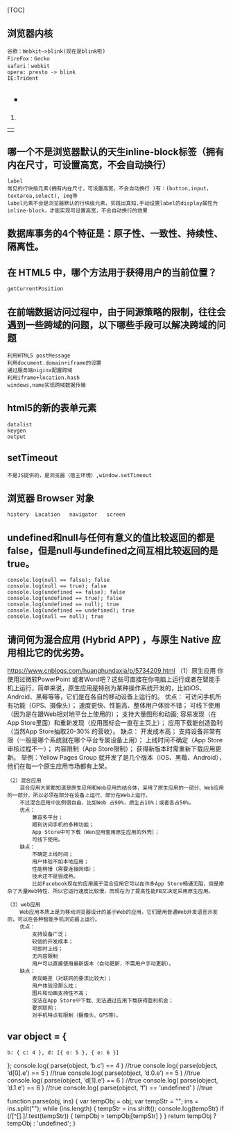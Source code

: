 [TOC]
## 浏览器内核
    谷歌：Webkit–>blink(现在是blink啦)
    FireFox：Gecko
    safari：webkit
    opera: presto -> blink
    IE:Trident


## <ul> <li> </li> </ul>
   <ol> <li> </li> </ol>
   <dl><dt></dt><dd></dd></dl>
   <table> <tr> <td></td> </tr> </table>


## 哪一个不是浏览器默认的天生inline-block标签（拥有内在尺寸，可设置高宽，不会自动换行）
    label
    常见的行块级元素(拥有内在尺寸，可设置高宽，不会自动换行 )有：(button,input，textarea,select), img等
    label元素不会是浏览器默认的行块级元素，实践出真知.手动设置label的display属性为inline-block，才能实现可设置高宽，不会自动换行的效果


## 数据库事务的4个特征是：原子性、一致性、持续性、隔离性。


## 在 HTML5 中，哪个方法用于获得用户的当前位置？
    getCurrentPosition


## 在前端数据访问过程中，由于同源策略的限制，往往会遇到一些跨域的问题，以下哪些手段可以解决跨域的问题
    利用HTML5 postMessage
    利用document.domain+iframe的设置
    通过服务端niginx配置跨域
    利用iframe+location.hash
    windows,name实现跨域数据传输


## html5的新的表单元素
    datalist
    keygen
    output


## setTimeout
    不是JS提供的，是浏览器（宿主环境）,window.setTimeout


## 浏览器 Browser 对象
    history  Location   navigator   screen


## undefined和null与任何有意义的值比较返回的都是false，但是null与undefined之间互相比较返回的是true。
    console.log(null == false); false
    console.log(null == true); false
    console.log(undefined == false); false
    console.log(undefined == true); false
    console.log(undefined == null); true
    console.log(undefined == undefined); true
    console.log(null == null); true


## 请问何为混合应用 (Hybrid APP) ，与原生 Native 应用相比它的优劣势。
https://www.cnblogs.com/huanghundaxia/p/5734209.html
    （1）原生应用
        你使用过微软PowerPoint 或者Word吧？这些可直接在你电脑上运行或者在智能手机上运行，简单来说，原生应用是特别为某种操作系统开发的，比如iOS、Android、黑莓等等，它们是在各自的移动设备上运行的。
        优点：
            可访问手机所有功能（GPS、摄像头）；
            速度更快、性能高、整体用户体验不错；
            可线下使用（因为是在跟Web相对地平台上使用的）；
            支持大量图形和动画; 容易发现（在App Store里面）和重新发现（应用图标会一直在主页上）；
            应用下载能创造盈利（当然App Store抽取20-30% 的营收）。
        缺点：
            开发成本高；
            支持设备非常有限（一般是哪个系统就在哪个平台专属设备上用）；
            上线时间不确定（App Store审核过程不一）；
            内容限制（App Store限制）；
            获得新版本时需重新下载应用更新。
            举例：Yellow Pages Group 就开发了是几个版本（iOS、黑莓、Android），他们在每一个原生应用市场都有上架。

    （2）混合应用
        混合应用大家都知道是原生应用和Web应用的结合体，采用了原生应用的一部分、Web应用的一部分，所以必须在部分在设备上运行、部分在Web上运行。
        不过混合应用中比例很自由，比如Web 占90%，原生占10%；或者各占50%。
        优点：
            兼容多平台；
            顺利访问手机的多种功能；
            App Store中可下载（Wen应用套用原生应用的外壳）；
            可线下使用。
        缺点：
            不确定上线时间；
            用户体验不如本地应用；
            性能稍慢（需要连接网络）；
            技术还不是很成熟。
            比如Facebook现在的应用属于混合应用它可以在许多App Store畅通无阻，但是掺杂了大量Web特性，所以它运行速度比较慢，而现在为了提高性能FB又决定采用原生应用。

    （3）web应用
        Web应用本质上是为移动浏览器设计的基于Web的应用，它们是用普通Web开发语言开发的，可以在各种智能手机浏览器上运行。
        优点：
            支持设备广泛；
            较低的开发成本；
            可即时上线；
            无内容限制
            用户可以直接使用最新版本（自动更新，不需用户手动更新）。
        缺点：
            表现略差（对联网的要求比较大）；
            用户体验没那么炫；
            图片和动画支持性不高；
            没法在App Store中下载、无法通过应用下载获得盈利机会；
            要求联网；
            对手机特点有限制（摄像头、GPS等）。



## var object = {
    b: { c: 4 }, d: [{ e: 5 }, { e: 6 }]
   };
   console.log( parse(object, ‘b.c’) == 4 ) //true
   console.log( parse(object, ‘d[0].e’) == 5 ) //true
   console.log( parse(object, ‘d.0.e’) == 5 ) //true
   console.log( parse(object, ‘d[1].e’) == 6 ) //true
   console.log( parse(object, ‘d.1.e’) == 6 ) //true
   console.log( parse(object, ‘f’) == ‘undefined’ ) //true

   function parse(obj, ins) {
     var tempObj = obj;
     var tempStr = "";
     ins = ins.split("");
     while (ins.length) {
       tempStr = ins.shift();
       console.log(tempStr)
       if (/[^\[\]\.]/.test(tempStr)) {
         tempObj = tempObj[tempStr]
       }
     }
     return tempObj ? tempObj : 'undefined';
   }



